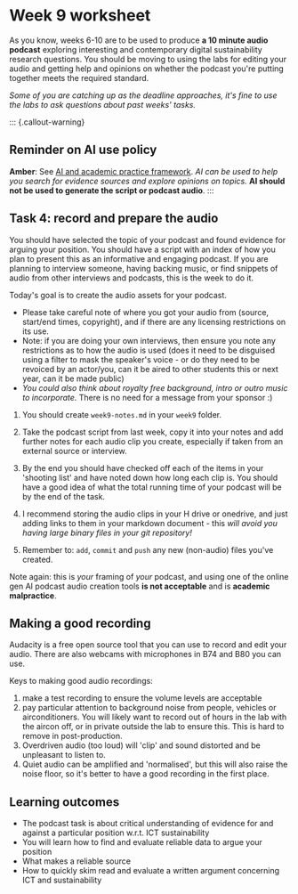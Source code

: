 # Week 9 worksheet

As you know, weeks 6-10 are to be used to produce **a 10 minute audio podcast** exploring interesting and contemporary digital sustainability research questions.  You should be moving to using the labs for editing your audio and getting help and opinions on whether the podcast you're putting together meets the required standard.

*Some of you are catching up as the deadline approaches, it's fine to use the labs to ask questions about past weeks' tasks.*

::: {.callout-warning}
## Reminder on AI use policy
**Amber**: See [AI and academic practice framework](https://portal.lancaster.ac.uk/ask/study/developing-academic-skills/using-ai-in-your-learning-and-assessment/). *AI can be used to help you search for evidence sources and explore opinions on topics.*  **AI should not be used to generate the script or podcast audio**.
:::

## Task 4: record and prepare the audio

You should have selected the topic of your podcast and found evidence for arguing your position.  You should have a script with an index of how you plan to present this as an informative and engaging podcast.  If you are planning to interview someone, having backing music, or find snippets of audio from other interviews and podcasts, this is the week to do it.

Today's goal is to create the audio assets for your podcast.

* Please take careful note of where you got your audio from (source, start/end times, copyright), and if there are any licensing restrictions on its use.
* Note: if you are doing your own interviews, then ensure you note any restrictions as to how the audio is used (does it need to be disguised using a filter to mask the speaker's voice - or do they need to be revoiced by an actor/you, can it be aired to other students this or next year, can it be made public)
* *You could also think about royalty free background, intro or outro music to incorporate.*  There is no need for a message from your sponsor :)

1. You should create `week9-notes.md` in your `week9` folder.

2. Take the podcast script from last week, copy it into your notes and add further notes for each audio clip you create, especially if taken from an external source or interview.
	
3. By the end you should have checked off each of the items in your 'shooting list' and have noted down how long each clip is.  You should have a good idea of what the total running time of your podcast will be by the end of the task.

4. I recommend storing the audio clips in your H drive or onedrive, and just adding links to them in your markdown document - this *will avoid you having large binary files in your git repository!*

5. Remember to: `add`, `commit` and `push` any new (non-audio) files you've created.

Note again: this is *your* framing of *your* podcast, and using one of the online gen AI podcast audio creation tools **is not acceptable** and is **academic malpractice**.

## Making a good recording

Audacity is a free open source tool that you can use to record and edit your audio.  There are also webcams with microphones in B74 and B80 you can use.

Keys to making good audio recordings:

1. make a test recording to ensure the volume levels are acceptable
2. pay particular attention to background noise from people, vehicles or airconditioners.  You will likely want to record out of hours in the lab with the aircon off, or in private outside the lab to ensure this.  This is hard to remove in post-production.
3. Overdriven audio (too loud) will 'clip' and sound distorted and be unpleasant to listen to.
4. Quiet audio can be amplified and 'normalised', but this will also raise the noise floor, so it's better to have a good recording in the first place.

## Learning outcomes
* The podcast task is about critical understanding of evidence for and against a particular position w.r.t. ICT sustainability
* You will learn how to find and evaluate reliable data to argue your position
* What makes a reliable source
* How to quickly skim read and evaluate a written argument concerning ICT and sustainability